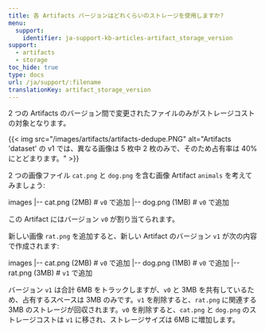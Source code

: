 ```yaml
---
title: 各 Artifacts バージョンはどれくらいのストレージを使用しますか?
menu:
  support:
    identifier: ja-support-kb-articles-artifact_storage_version
support:
  - artifacts
  - storage
toc_hide: true
type: docs
url: /ja/support/:filename
translationKey: artifact_storage_version
---
```

2 つの Artifacts のバージョン間で変更されたファイルのみがストレージコストの対象となります。

{{< img src="/images/artifacts/artifacts-dedupe.PNG" alt="Artifacts 'dataset' の v1 では、異なる画像は 5 枚中 2 枚のみで、そのため占有率は 40% にとどまります。" >}}

2 つの画像ファイル `cat.png` と `dog.png` を含む画像 Artifact `animals` を考えてみましょう:

images
|-- cat.png (2MB) # `v0` で追加
|-- dog.png (1MB) # `v0` で追加

この Artifact にはバージョン `v0` が割り当てられます。

新しい画像 `rat.png` を追加すると、新しい Artifact のバージョン `v1` が次の内容で作成されます:

images
|-- cat.png (2MB) # `v0` で追加
|-- dog.png (1MB) # `v0` で追加
|-- rat.png (3MB) # `v1` で追加

バージョン `v1` は合計 6MB をトラックしますが、`v0` と 3MB を共有しているため、占有するスペースは 3MB のみです。`v1` を削除すると、`rat.png` に関連する 3MB のストレージが回収されます。`v0` を削除すると、`cat.png` と `dog.png` のストレージコストは `v1` に移され、ストレージサイズは 6MB に増加します。